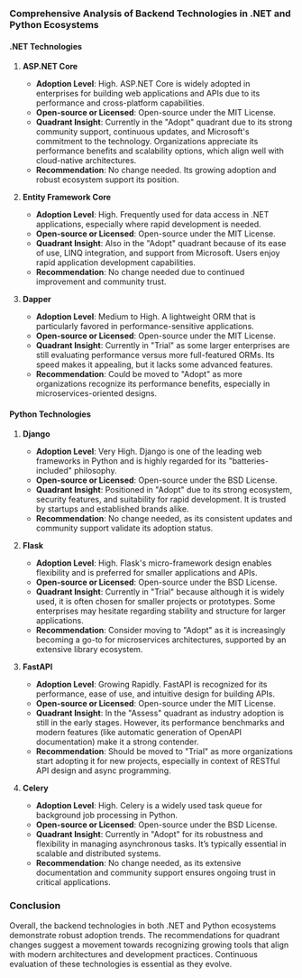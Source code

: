### Comprehensive Analysis of Backend Technologies in .NET and Python Ecosystems

#### .NET Technologies

1. **ASP.NET Core**
   - **Adoption Level**: High. ASP.NET Core is widely adopted in enterprises for building web applications and APIs due to its performance and cross-platform capabilities.
   - **Open-source or Licensed**: Open-source under the MIT License.
   - **Quadrant Insight**: Currently in the "Adopt" quadrant due to its strong community support, continuous updates, and Microsoft's commitment to the technology. Organizations appreciate its performance benefits and scalability options, which align well with cloud-native architectures.
   - **Recommendation**: No change needed. Its growing adoption and robust ecosystem support its position.

2. **Entity Framework Core**
   - **Adoption Level**: High. Frequently used for data access in .NET applications, especially where rapid development is needed.
   - **Open-source or Licensed**: Open-source under the MIT License.
   - **Quadrant Insight**: Also in the "Adopt" quadrant because of its ease of use, LINQ integration, and support from Microsoft. Users enjoy rapid application development capabilities.
   - **Recommendation**: No change needed due to continued improvement and community trust.

3. **Dapper**
   - **Adoption Level**: Medium to High. A lightweight ORM that is particularly favored in performance-sensitive applications.
   - **Open-source or Licensed**: Open-source under the MIT License.
   - **Quadrant Insight**: Currently in "Trial" as some larger enterprises are still evaluating performance versus more full-featured ORMs. Its speed makes it appealing, but it lacks some advanced features.
   - **Recommendation**: Could be moved to "Adopt" as more organizations recognize its performance benefits, especially in microservices-oriented designs.

#### Python Technologies

1. **Django**
   - **Adoption Level**: Very High. Django is one of the leading web frameworks in Python and is highly regarded for its "batteries-included" philosophy.
   - **Open-source or Licensed**: Open-source under the BSD License.
   - **Quadrant Insight**: Positioned in "Adopt" due to its strong ecosystem, security features, and suitability for rapid development. It is trusted by startups and established brands alike.
   - **Recommendation**: No change needed, as its consistent updates and community support validate its adoption status.

2. **Flask**
   - **Adoption Level**: High. Flask's micro-framework design enables flexibility and is preferred for smaller applications and APIs.
   - **Open-source or Licensed**: Open-source under the BSD License.
   - **Quadrant Insight**: Currently in "Trial" because although it is widely used, it is often chosen for smaller projects or prototypes. Some enterprises may hesitate regarding stability and structure for larger applications.
   - **Recommendation**: Consider moving to "Adopt" as it is increasingly becoming a go-to for microservices architectures, supported by an extensive library ecosystem.

3. **FastAPI**
   - **Adoption Level**: Growing Rapidly. FastAPI is recognized for its performance, ease of use, and intuitive design for building APIs.
   - **Open-source or Licensed**: Open-source under the MIT License.
   - **Quadrant Insight**: In the "Assess" quadrant as industry adoption is still in the early stages. However, its performance benchmarks and modern features (like automatic generation of OpenAPI documentation) make it a strong contender.
   - **Recommendation**: Should be moved to "Trial" as more organizations start adopting it for new projects, especially in context of RESTful API design and async programming.

4. **Celery**
   - **Adoption Level**: High. Celery is a widely used task queue for background job processing in Python.
   - **Open-source or Licensed**: Open-source under the BSD License.
   - **Quadrant Insight**: Currently in "Adopt" for its robustness and flexibility in managing asynchronous tasks. It’s typically essential in scalable and distributed systems.
   - **Recommendation**: No change needed, as its extensive documentation and community support ensures ongoing trust in critical applications.

### Conclusion
Overall, the backend technologies in both .NET and Python ecosystems demonstrate robust adoption trends. The recommendations for quadrant changes suggest a movement towards recognizing growing tools that align with modern architectures and development practices. Continuous evaluation of these technologies is essential as they evolve.